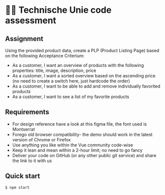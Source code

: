 # 👨‍💻 Technische Unie code assessment

## Assignment

Using the provided product data, create a PLP (Product Listing Page) based on the following Acceptance Criterium:

* As a customer, I want an overview of products with the following properties: title, image, description, price
* As a customer, I want a sorted overview based on the ascending price (no need to create a switch here, just hardcode the order)
* As a customer, I want to be able to add and remove individually favorited products
* As a customer, I want to see a list of my favorite products
## Requirements

* For design reference have a look at this figma file, the font used is Montserrat
* Forego old browser compatibility- the demo should work in the latest version of Chrome or
Firefox
* Use anything you like within the Vue community code-wise
* Keep it lean and mean within a 2-hour limit; no need to go fancy
* Deliver your code on GitHub (or any other public git service) and share the link to it with us
## Quick start

```bash
$ npm start
```
